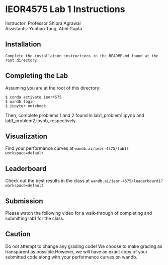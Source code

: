 # IEOR4575 Lab 1 Instructions
Instructor: Professor Shipra Agrawal\
Assistants: Yunhao Tang, Abhi Gupta

## Installation
```
Complete the installation instructions in the README.md found at the root directory.
```

## Completing the Lab
Assuming you are at the root of this directory:
```
$ conda activate ieor4575
$ wandb login
$ jupyter notebook
```
Then, complete problems 1 and 2 found in lab1_problem1.ipynb and lab1_problem2.ipynb, respectively.

## Visualization
Find your performance curves at ```wandb.ai/ieor-4575/lab1?workspace=default```

## Leaderboard
Check out the best results in the class at ```wandb.ai/ieor-4575/leaderboard1?workspace=default```

## Submission
Please watch the following video for a walk-through of completing and submitting lab1 for the class.

## Caution
Do not attempt to change any grading code! We choose to make grading as transparent as possible.However, we will have an exact copy of your submitted code along with your performance curves on wandb.